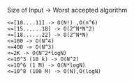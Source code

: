 Size of Input -> Worst accepted algorithm

    <=[10....11] -> O(N!) ,O(n^6)
    <=[15......18] -> O(2^N*N^2)
    <=[18......22] -> O(2^N*N)
    <=100 -> O(N^4)
    <=400 -> O(N^3)
    <=2K -> O(N^2*logN)
    <=10^3 (10 k) -> O(N^2)
    <=10^6 (1 M) -> O(N*logN)
    <=10^8 (100 M) -> O(N),O(logN)
